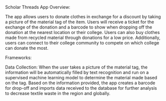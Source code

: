 Scholar Threads App
Overview: 

The app allows users to donate clothes in exchange for a discount by taking a picture of the material tag of the item. Users will receive a ticket for the exchange of the donation and a barcode to show when dropping off the donation at the nearest location or their college. Users can also buy clothes made from recycled material through donations for a low price.  Additionally, users can connect to their college community to compete on which college can donate the most.

Frameworks:


Data Collection:
When the user takes a picture of the material tag, the information will be automatically filled by text recognition and run on a supervised machine learning model to determine the material made based on the tag. Based on the information provided, the app creates a barcode for drop-off and imports data received to the database for further analysis to decrease textile waste in the region and globally.

 




